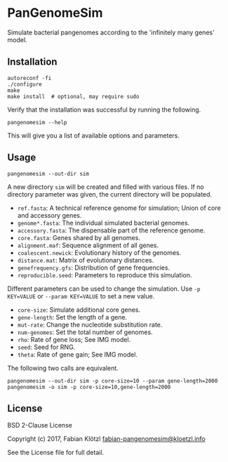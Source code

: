 # PanGenomeSim

Simulate bacterial pangenomes according to the 'infinitely many genes' model. 

## Installation

    autoreconf -fi
    ./configure
    make
    make install  # optional, may require sudo

Verify that the installation was successful by running the following.

    pangenomesim --help

This will give you a list of available options and parameters.

## Usage

    pangenomesim --out-dir sim

A new directory `sim` will be created and filled with various files. If no directory parameter was given, the current directory will be populated.

- `ref.fasta`: A technical reference genome for simulation; Union of core and accessory genes.
- `genome*.fasta`: The individual simulated bacterial genomes.
- `accessory.fasta`: The dispensable part of the reference genome.
- `core.fasta`: Genes shared by all genomes.
- `alignment.maf`: Sequence alignment of all genes.
- `coalescent.newick`: Evolutionary history of the genomes.
- `distance.mat`: Matrix of evolutionary distances.
- `genefrequency.gfs`: Distribution of gene frequencies.
- `reproducible.seed`: Parameters to reproduce this simulation.

Different parameters can be used to change the simulation. Use `-p KEY=VALUE` or `--param KEY=VALUE` to set a new value.

- `core-size`: Simulate additional core genes.
- `gene-length`: Set the length of a gene.
- `mut-rate`: Change the nucleotide substitution rate.
- `num-genomes`: Set the total number of genomes.
- `rho`: Rate of gene loss; See IMG model.
- `seed`: Seed for RNG.
- `theta`: Rate of gene gain; See IMG model.

The following two calls are equivalent.

    pangenomesim --out-dir sim -p core-size=10 --param gene-length=2000
    pangenomesim -o sim -p core-size=10,gene-length=2000

## License

BSD 2-Clause License

Copyright (c) 2017, Fabian Klötzl <fabian-pangenomesim@kloetzl.info>

See the License file for full detail.

